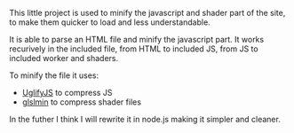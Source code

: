 This little project is used to minify the javascript and shader part of the site, to make them quicker to load and less understandable.

It is able to parse an HTML file and minify the javascript part.
It works recurively in the included file, from HTML to included JS, from JS to included worker and shaders.

To minify the file it uses:
* [UglifyJS](https://github.com/mishoo/UglifyJS2) to compress JS
* [glslmin](https://github.com/chrisdickinson/glslmin) to compress shader files 

In the futher I think I will rewrite it in node.js making it simpler and cleaner.
